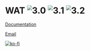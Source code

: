 # WAT ![3.0](https://img.shields.io/badge/godot-3.0-%23478cbf) ![3.1](https://img.shields.io/badge/godot-3.1-%23478cbf) ![3.2](https://img.shields.io/badge/godot-3.2-%23478cbf)

[Documentation](https://wat.readthedocs.io/en/latest/index.html)

[Email](code@darigan.ie)

[![ko-fi](https://www.ko-fi.com/img/githubbutton_sm.svg)](https://ko-fi.com/Q5Q51D9K5)